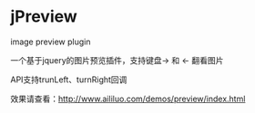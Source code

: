 jPreview
========

image preview plugin

一个基于jquery的图片预览插件，支持键盘-> 和 <- 翻看图片

API支持trunLeft、turnRight回调

效果请查看：http://www.aililuo.com/demos/preview/index.html
